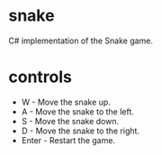 # snake
C# implementation of the Snake game.

# controls
* W - Move the snake up.
* A - Move the snake to the left.
* S - Move the snake down.
* D - Move the snake to the right.
* Enter - Restart the game.
